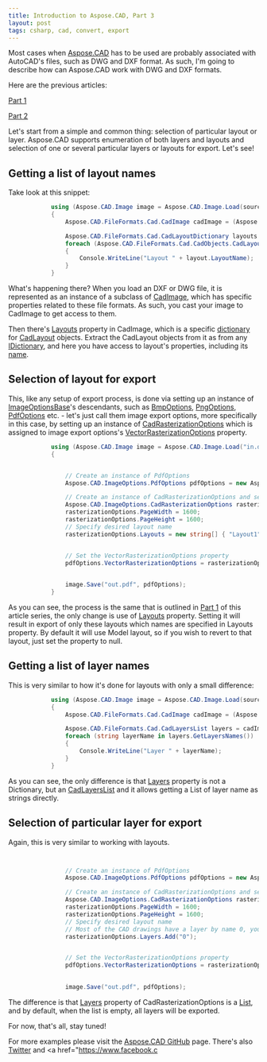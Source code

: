 ```yaml
---
title: Introduction to Aspose.CAD, Part 3
layout: post 
tags: csharp, cad, convert, export
---
```



Most cases when <a href="https://products.aspose.com/cad/">Aspose.CAD</a> has to be used are probably associated with AutoCAD's files, such as DWG and DXF format. As such, I'm going to describe how can Aspose.CAD work with DWG and DXF formats.


Here are the previous articles:

<a href="https://asposecad.github.io/Introduction-to-Aspose.CAD-library/">Part 1</a>

<a href="https://asposecad.github.io/Introduction-to-Aspose.CAD-Part-2/">Part 2</a>



Let's start from a simple and common thing: selection of particular layout or layer. Aspose.CAD supports enumeration of both layers and layouts and selection of one or several particular layers or layouts for export. Let's see!

## Getting a list of layout names
Take look at this snippet:
```csharp
            using (Aspose.CAD.Image image = Aspose.CAD.Image.Load(sourceFilePath))
            {
                Aspose.CAD.FileFormats.Cad.CadImage cadImage = (Aspose.CAD.FileFormats.Cad.CadImage)image;

                Aspose.CAD.FileFormats.Cad.CadLayoutDictionary layouts = cadImage.Layouts;
                foreach (Aspose.CAD.FileFormats.Cad.CadObjects.CadLayout layout in layouts.Values)
                {
                    Console.WriteLine("Layout " + layout.LayoutName);
                }
            }
```
What's happening there? When you load an DXF or DWG file, it is represented as an instance of a subclass of <a href="https://apireference.aspose.com/net/cad/aspose.cad.fileformats.cad/cadimage">CadImage</a>, which has specific properties related to these file formats. As such, you cast your image to CadImage to get access to them.

Then there's <a href="https://apireference.aspose.com/net/cad/aspose.cad.fileformats.cad/cadimage/properties/layouts">Layouts</a> property in CadImage, which is a specific <a href="https://apireference.aspose.com/net/cad/aspose.cad.fileformats.cad/cadlayoutdictionary">dictionary</a> for <a href="https://apireference.aspose.com/net/cad/aspose.cad.fileformats.cad.cadobjects/cadlayout">CadLayout</a> objects. Extract the CadLayout objects from it as from any <a href="https://msdn.microsoft.com/en-us/library/9dhwsays">IDictionary</a>, and here you have access to layout's properties, including its <a href="https://apireference.aspose.com/net/cad/aspose.cad.fileformats.cad.cadobjects/cadlayout/properties/layoutname">name</a>.

## Selection of layout for export
This, like any setup of export process, is done via setting up an instance of <a href="https://apireference.aspose.com/net/cad/aspose.cad/imageoptionsbase">ImageOptionsBase</a>'s descendants, such as <a href="https://apireference.aspose.com/net/cad/aspose.cad.imageoptions/bmpoptions">BmpOptions</a>, <a href="https://apireference.aspose.com/net/cad/aspose.cad.imageoptions/pngoptions">PngOptions</a>, <a href="https://apireference.aspose.com/net/cad/aspose.cad.imageoptions/pdfoptions">PdfOptions</a> etc. - let's just call them image export options, more specifically in this case, by setting up an instance of <a href="https://apireference.aspose.com/net/cad/aspose.cad.imageoptions/cadrasterizationoptions">CadRasterizationOptions</a> which is assigned to image export options's <a href="https://apireference.aspose.com/net/cad/aspose.cad/imageoptionsbase/properties/vectorrasterizationoptions">VectorRasterizationOptions</a> property.
```csharp
            using (Aspose.CAD.Image image = Aspose.CAD.Image.Load("in.dwg"))
            {


                // Create an instance of PdfOptions
                Aspose.CAD.ImageOptions.PdfOptions pdfOptions = new Aspose.CAD.ImageOptions.PdfOptions();

                // Create an instance of CadRasterizationOptions and set its various properties
                Aspose.CAD.ImageOptions.CadRasterizationOptions rasterizationOptions = new Aspose.CAD.ImageOptions.CadRasterizationOptions();
                rasterizationOptions.PageWidth = 1600;
                rasterizationOptions.PageHeight = 1600;
                // Specify desired layout name
                rasterizationOptions.Layouts = new string[] { "Layout1" };


                // Set the VectorRasterizationOptions property
                pdfOptions.VectorRasterizationOptions = rasterizationOptions;
                

                image.Save("out.pdf", pdfOptions);                
            }
```
As you can see, the process is the same that is outlined in <a href="https://dev.to/nnevod/introduction-to-asposecad-library-361h">Part 1</a> of this article series, the only change is use of <a href="https://apireference.aspose.com/net/cad/aspose.cad.imageoptions/cadrasterizationoptions/properties/layouts">Layouts</a> property. Setting it will result in export of only these layouts which names are specified in Layouts property. By default it will use Model layout, so if you wish to revert to that layout, just set the property to null.

## Getting a list of layer names
This is very similar to how it's done for layouts with only a small difference:
```csharp
            using (Aspose.CAD.Image image = Aspose.CAD.Image.Load(sourceFilePath))
            {
                Aspose.CAD.FileFormats.Cad.CadImage cadImage = (Aspose.CAD.FileFormats.Cad.CadImage)image;

                Aspose.CAD.FileFormats.Cad.CadLayersList layers = cadImage.Layers;
                foreach (string layerName in layers.GetLayersNames())
                {
                    Console.WriteLine("Layer " + layerName);
                }
            }
```
As you can see, the only difference is that <a href="https://apireference.aspose.com/net/cad/aspose.cad.fileformats.cad/cadimage/properties/layers">Layers</a> property is not a Dictionary, but an <a href="https://apireference.aspose.com/net/cad/aspose.cad.fileformats.cad/cadlayerslist">CadLayersList</a> and it allows getting a List of layer name as strings directly. 

## Selection of particular layer for export
Again, this is very similar to working with layouts.
```csharp


                // Create an instance of PdfOptions
                Aspose.CAD.ImageOptions.PdfOptions pdfOptions = new Aspose.CAD.ImageOptions.PdfOptions();

                // Create an instance of CadRasterizationOptions and set its various properties
                Aspose.CAD.ImageOptions.CadRasterizationOptions rasterizationOptions = new Aspose.CAD.ImageOptions.CadRasterizationOptions();
                rasterizationOptions.PageWidth = 1600;
                rasterizationOptions.PageHeight = 1600;
                // Specify desired layout name
				// Most of the CAD drawings have a layer by name 0, you may specify any name
                rasterizationOptions.Layers.Add("0");


                // Set the VectorRasterizationOptions property
                pdfOptions.VectorRasterizationOptions = rasterizationOptions;
                

                image.Save("out.pdf", pdfOptions);   
```
The difference is that <a href="https://apireference.aspose.com/net/cad/aspose.cad.imageoptions/cadrasterizationoptions/properties/layers">Layers</a> property of CadRasterizationOptions is a <a href="http://msdn2.microsoft.com/en-us/library/6sh2ey19">List</a>, and by default, when the list is empty, all layers will be exported.

For now, that's all, stay tuned!

For more examples please visit the <a href="https://github.com/aspose-cad">Aspose.CAD GitHub</a> page. There's also <a href="https://twitter.com/Asposecad">Twitter</a> and <a href="https://www.facebook.c
